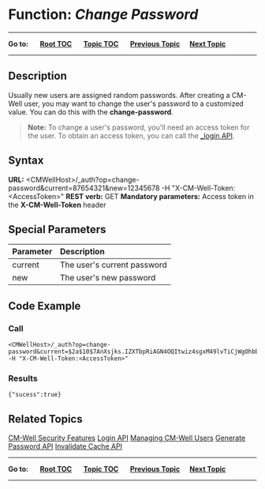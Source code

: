 # Function: *Change Password* #

----

**Go to:** &nbsp;&nbsp;&nbsp;&nbsp; [**Root TOC**](CM-Well.RootTOC.md) &nbsp;&nbsp;&nbsp;&nbsp; [**Topic TOC**](API.TOC.md) &nbsp;&nbsp;&nbsp;&nbsp; [**Previous Topic**](API.Auth.GeneratePassword.md)&nbsp;&nbsp;&nbsp;&nbsp; [**Next Topic**](API.Auth.InvalidateCache.md)  

----

## Description ##

Usually new users are assigned random passwords. After creating a CM-Well user, you may want to change the user's password to a customized value. You can do this with the **change-password**.

>**Note:** To change a user's password, you'll need an access token for the user. To obtain an access token, you can call the [_login API](API.Login.Login.md).

## Syntax ##

**URL:** \<CMWellHost\>/_auth?op=change-password&current=87654321&new=12345678 -H "X-CM-Well-Token:\<AccessToken\>"
**REST verb:** GET
**Mandatory parameters:** Access token in the **X-CM-Well-Token** header

## Special Parameters ##

Parameter | Description 
:---------|:-------------
current   | The user's current password
new       | The user's new password

## Code Example ##

### Call ###

    <CMWellHost>/_auth?op=change-password&current=$2a$10$7AnXsjks.IZXTbpRiAGN4OQItwiz4sgxM49lvTiCjWgOhbbOQkg2m&new=12345678 -H "X-CM-Well-Token:<AccessToken>"

### Results ###

    {"sucess":true}

## Related Topics ##
[CM-Well Security Features](DevGuide.CM-WellSecurityFeatures.md)
[Login API](API.Login.Login.md)
[Managing CM-Well Users](DevGuide.ManagingUsers.md)
[Generate Password API](API.Auth.GeneratePassword.md)
[Invalidate Cache API](API.Auth.InvalidateCache.md)

----

**Go to:** &nbsp;&nbsp;&nbsp;&nbsp; [**Root TOC**](CM-Well.RootTOC.md) &nbsp;&nbsp;&nbsp;&nbsp; [**Topic TOC**](API.TOC.md) &nbsp;&nbsp;&nbsp;&nbsp; [**Previous Topic**](API.Auth.GeneratePassword.md)&nbsp;&nbsp;&nbsp;&nbsp; [**Next Topic**](API.Auth.InvalidateCache.md)  

----
